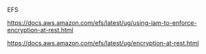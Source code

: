 EFS

https://docs.aws.amazon.com/efs/latest/ug/using-iam-to-enforce-encryption-at-rest.html

https://docs.aws.amazon.com/efs/latest/ug/encryption-at-rest.html